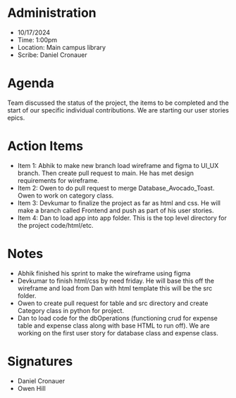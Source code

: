 # Administration
- 10/17/2024
- Time: 1:00pm
- Location: Main campus library
- Scribe:  Daniel Cronauer


# Agenda
Team discussed the status of the project, the items to be completed and the start of our specific individual contributions. We are starting our user stories epics.


# Action Items
- Item 1: Abhik to make new branch load wireframe and figma to UI_UX branch. Then create pull request to main. He has met design requirements for wireframe.
- Item 2: Owen to do pull request to merge Database_Avocado_Toast. Owen to work on category class. 
- Item 3: Devkumar to finalize the project as far as html and css. He will make a branch called Frontend and push as part of his user stories.
- Item 4: Dan to load app into app folder. This is the top level directory for the project code/html/etc.

# Notes
- Abhik finished his sprint to make the wireframe using figma 
- Devkumar to finish html/css by need friday. He will base this off the wireframe and load from Dan with html template this will be the src folder.
- Owen to create pull request for table and src directory and create Category class in python for project.
- Dan to load code for the dbOperations (functioning crud for expense table and expense class along with base HTML to run off). We are working on the first user story for database class and expense class.
 

# Signatures
- Daniel Cronauer
- Owen Hill
